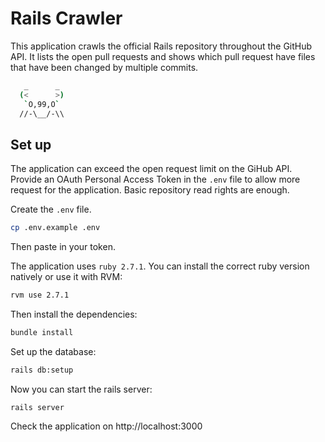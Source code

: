 # Rails Crawler
This application crawls the official Rails repository throughout the GitHub API. It lists the open pull requests and shows which pull request have files that have been changed by multiple commits.
```sh
   _      _
  (<      >)
   `O,99,O`
  //-\__/-\\  
```

## Set up
The application can exceed the open request limit on the GiHub API.
Provide an OAuth Personal Access Token in the `.env` file to allow more request for the application. Basic repository read rights are enough.

Create the `.env` file.

```sh
cp .env.example .env
```

Then paste in your token.

The application uses `ruby 2.7.1`. You can install the correct ruby version natively or use it with RVM:
```sh
rvm use 2.7.1
```

Then install the dependencies:
```sh
bundle install
```

Set up the database:

```sh
rails db:setup
```

Now you can start the rails server:
```shell
rails server
```

Check the application on http://localhost:3000